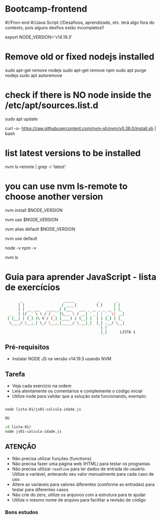 # Bootcamp-frontend
#//Fron-end
#//Java Script
//Desafioos, aprendizado, etc. terá algo fora do contexto, pois alguns desfios estão incompletos!! 

export NODE_VERSION='v14.19.3'

# Remove old or fixed nodejs installed
sudo apt-get remove nodejs
sudo apt-get remove npm
sudo apt purge nodejs
sudo apt autoremove


# check if there is NO node inside the /etc/apt/sources.list.d
sudo apt update

curl -o- https://raw.githubusercontent.com/nvm-sh/nvm/v0.38.0/install.sh | bash

# list latest versions to be installed
nvm ls-remote | grep -i 'latest'

# you can use nvm ls-remote to choose another version
nvm install $NODE_VERSION

nvm use $NODE_VERSION

nvm alias default $NODE_VERSION

nvm use default

node -v
npm -v

nvm ls

# Guia para aprender JavaScript - lista de exercícios

```bash
       _                   _____           _       _   
      | |                 / ____|         (_)     | |  
      | | __ ___   ____ _| (___   ___ _ __ _ _ __ | |_ 
  _   | |/ _` \ \ / / _` |\___ \ / __| '__| | '_ \| __|
 | |__| | (_| |\ V / (_| |____) | (__| |  | | |_) | |_ 
  \____/ \__,_| \_/ \__,_|_____/ \___|_|  |_| .__/ \__|
                                            | |        
                                            |_|      LISTA 1
```

## Pré-requisitos

- Instalar NODE JS na versão v14.19.3 usando NVM

## Tarefa

- Veja cada exercício na ordem
- Leia atentamente os comentários e complemente o código inicial
- Utilize node para validar que a solução está funcionando, exemplo:

```bash

node lista-01/js01-calcula-idade.js

OU

cd lista-01/
node js01-calcula-idade.js

```

## ATENÇÃO

- Não precisa utilizar funções (functions)
- Não precisa fazer uma página web (HTML) para testar os programas
- Não precisa utilizar `readline` para ler dados de entrada do usuário. Utilize a variável, anterando seu valor manualmente para cada caso de uso
- Altere as variáveis para valores diferentes (conforme as entradas) para testar para diferentes casos
- Não crie do zero, utilize os arquivos com a estrutura para te ajudar
- Utilize o mesmo nome de arquivo para facilitar a revisão de código


### Bons estudos